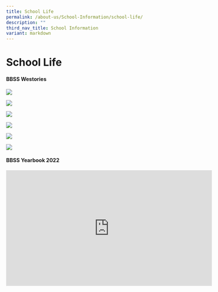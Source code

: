 ```yaml
---
title: School Life
permalink: /about-us/School-Information/school-life/
description: ""
third_nav_title: School Information
variant: markdown
---
```

# School Life

#### BBSS Westories

![](/images/About%20us/School%20Information/School%20Life/1703_23%20bukit%20batok%20secondary%20school%20we%20stories%20(internal)_page_1.png)

![](/images/About%20us/School%20Information/School%20Life/westories%202023%20pg%202.PNG)

![](/images/About%20us/School%20Information/School%20Life/westories%202023%20pg%203.PNG)

![](/images/About%20us/School%20Information/School%20Life/1703_23%20bukit%20batok%20secondary%20school%20we%20stories%20(internal)_page_4.png)

![](/images/About%20us/School%20Information/School%20Life/westories%202023%20pg%205.PNG)

![](/images/About%20us/School%20Information/School%20Life/westories%202023%20pg%206.PNG)

#### BBSS Yearbook 2022

<iframe width="560" height="315" src="https://www.youtube.com/embed/5z52GDycf4k" title="YouTube video player" frameborder="0" allow="accelerometer; autoplay; clipboard-write; encrypted-media; gyroscope; picture-in-picture; web-share" allowfullscreen=""></iframe>